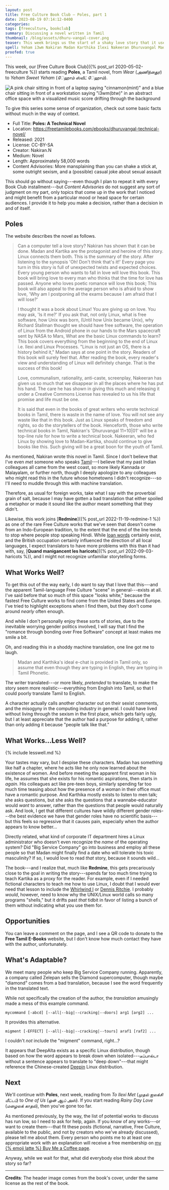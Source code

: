 ```yaml
---
layout: post
title: Free Culture Book Club — Poles, part 1
date: 2023-08-19 07:14:12-0400
categories:
tags: [freeculture, bookclub]
summary: Discussing a novel written in Tamil
thumbnail: /blog/assets/dhuru-vangal-cover.png
teaser: This week brings us the start of a shaky love story that it uses as a pretext to deliver also-shaky introductory Linux lessons.
spell: Yeham i3wm Nakiran Madan Karthika Ilexi Nakeeran Dhuruvangal Madan-Kartika Redmine Quand manigancent les Zelepan mycommand abcd migment DeepAlta டீப்பால்டா  Deepin
proofed: true
---
```


This week, our [Free Culture Book Club]({% post_url 2020-05-02-freeculture %}) starts reading **Poles**, a Tamil novel, from *Wear* (*அணிந்துைர*) to *Yeham Sweet Yeham* (*ேஹாம் ஸ்வீட் ேஹாம்*).

![A pink chair sitting in front of a laptop saying "cinnamon(mint)" and a blue chair sitting in front of a workstation saying "i3wm(btw)" in an abstract office space with a visualized music score drifting through the background](/blog/assets/dhuru-vangal-cover.png "I have no idea what any of this means, but I now feel invested...")

To give this series some sense of organization, check out some basic facts without much in the way of context.

 * Full Title:  **Poles:  A Technical Novel**
 * Location:  <https://freetamilebooks.com/ebooks/dhuruvangal-technical-novel/>
 * Released:  2021
 * License:  CC-BY-SA
 * Creator:  Nakiran.N
 * Medium:  Novel
 * Length:  Approximately 58,000 words
 * Content Advisories:  More mansplaining than you can shake a stick at, some outright sexism, and a (possible) casual joke about sexual assault

This should go without saying---even though I plan to repeat it with every Book Club installment---but *Content Advisories* do not suggest any sort of judgment on my part, only topics that come up in the work that I noticed and might benefit from a particular mood or head space for certain audiences.  I provide it to help you make a decision, rather than a decision in and of itself.

## Poles

The website describes the novel as follows.

 > Can a computer tell a love story? Nakiran has shown that it can be done. Madan and Kartika are the protagonist and heroine of this story. Linux connects them both. This is the summary of the story. After listening to the synopsis 'Oh! Don't think that's it!' Every page you turn in this story is full of unexpected twists and expected choices. Every young person who wants to fall in love will love this book. This book will bring love to every man who thinks that the time for love has passed. Anyone who loves poetic romance will love this book; This book will also appeal to the average person who is afraid to show love, 'Why am I postponing all the exams because I am afraid that I will lose?'
 >
 > I thought it was a book about Linux! You are giving up on love. You may ask, 'Is it me?' If you ask that, not only Linux, what is free software, how Unix was born, (Until how Unix became Unix), why Richard Stallman thought we should have free software, the operation of Linux from the Android phone in our hands to the Mars spacecraft sent by NASA to Mars, What are the basic Linux commands to learn? This book covers everything from the beginning to the end of Linux i.e. Ilexi and Linux Processes. "Linux is not just an OS, there is a history behind it," Madan says at one point in the story. Readers of this book will surely feel that. After reading the book, every reader's view and understanding of Linux will definitely change. That is the success of this book!
 >
 > Love, communalism, rationality, anti-caste, screenplay, Nakeeran has given us so much that we disappear in all the places where he has put his hand. The care he has shown in giving this much and releasing it under a Creative Commons License has revealed to us his life that promise and life must be one.
 >
 > It is said that even in the books of great writers who wrote technical books in Tamil, there is waste in the name of love. You will not see any waste like that in this book. Just as Linux speaks of freedom and rights, so do the storytellers of the book. Henceforth, those who write technical books in Tamil, Nakiran's 'Dhuruvangal 11=10\|01' will be a top-line rule for how to write a technical book. Nakeeran, who fed Linux by showing love to Madan-Kartika, should continue to give books like this. Such giving will be a great boon for the youth of Tamil.

As mentioned, Nakiran wrote this novel in Tamil.  Since I don't believe that I've even *met* someone who speaks [Tamil](https://en.wikipedia.org/wiki/Tamil_language)---I believe that my past Indian colleagues all came from the west coast, so more likely Kannada or Malayalam, or further north, though I deeply apologize to any colleagues who might read this in the future whose hometowns I didn't recognize---so I'll need to muddle through this with machine translation.

Therefore, as usual for foreign works, take what I say with the proverbial grain of salt, because I may have gotten a bad translation that either spoiled a metaphor or made it sound like the author meant something that they didn't.

Likewise, this work joins [**Redmine**]({% post_url 2022-11-19-redmine-1 %}) as one of the rare Free Culture works that we've seen that doesn't come from an Indo-European tradition, to the extent that the end of the line tends to stop where people stop speaking Hindi.  While [loan words](https://en.wikipedia.org/wiki/Indo-Aryan_loanwords_in_Tamil) certainly exist, and the British occupation certainly influenced the direction of all local languages, I expect translators to have more problems with this than it had with, say, [**Quand manigancent les haricots**]({% post_url 2022-09-03-haricots %}), and I might not recognize unfamiliar storytelling forms.

## What Works Well?

To get this out of the way early, I do want to say that I love that this---and the apparent Tamil-language Free Culture "scene" in general---exists at all.  I've said before that so much of this space "looks white," because the fastest Free Culture works to find come from the United States and Europe.  I've tried to highlight exceptions when I find them, but they don't come around *nearly* often enough.

And while I don't personally enjoy these sorts of stories, due to the inevitable worrying gender politics involved, I will say that I find the "romance through bonding over Free Software" concept at least makes me smile a bit.

Oh, and reading this in a shoddy machine translation, one line got me to laugh.

 > Madan and Karthika's ideal e-chat is provided in Tamil only, so assume that even though they are typing in English, they are typing in Tamil Phonetic.

The writer translated---or more likely, *pretended* to translate, to make the story seem more realistic---everything from English into Tamil, so that I could poorly translate Tamil to English.

A character actually calls another character out on their sexist comments, and the misogyny in the computing industry in general.  I could have lived without living through the sexism in the first place, which gets fairly ugly, but I at least appreciate that the author had a purpose for adding it, rather than only adding it because "people talk like that."

## What Works...Less Well?

{% include lesswell.md %}

Your tastes may vary, but I despise these characters.  Madan has something like half a chapter, where he acts like he only now learned about the existence of women.  And before meeting the apparent first woman in his life, he assumes that she exists for his romantic aspirations, then starts in *again*.  His colleagues act like pre-teen boys, similarly spending far too much time teasing about how the presence of a woman in their office must have a romantic purpose.  And Karthika mostly exists to listen to men talk; she asks questions, but she asks the questions that a wannabe-educator would *want* to answer, rather than the questions that people would naturally ask.  And look, I get that different cultures have wildly different gender roles---the best evidence we have that gender roles have no scientific basis---but this feels so regressive that it causes pain, especially when the author appears to know better...

Directly related, what kind of corporate IT department hires a Linux administrator who doesn't even recognize the *name* of the operating system?  Did "Big Service Company" go into business and employ all these people so that Madan might finally find a date who will tolerate his toxic masculinity?  If so, I would love to read *that* story, because it sounds wild...

The book---and I realize that, much like **Redmine**, this gets precariously close to the goal in writing the story---spends far too much time trying to teach Kartika as a proxy for the reader.  For example, even if I needed fictional characters to teach me how to use Linux, I doubt that I would ever need that lesson to include the [Whirlwind I](https://en.wikipedia.org/wiki/Whirlwind_I) or [Dennis Ritchie](https://en.wikipedia.org/wiki/Dennis_Ritchie).  I probably *would*, however, need to know why the UNIX/Linux world calls so many programs "shells," but it drifts past *that* tidbit in favor of listing a bunch of them without indicating what you use them for.

## Opportunities

You can leave a comment on the page, and I see a QR code to donate to the **Free Tamil E-Books** website, but I don't know how much contact they have with the author, unfortunately.

## What's Adaptable?

We meet many people who keep Big Service Company running.  Apparently, a company called Zelepan sells the Diamond supercomputer, though maybe "diamond" comes from a bad translation, because I see the word frequently in the translated text.

While not specifically the creation of the author, the *translation* amusingly made a mess of this example command.

```console
mycommand [-abcd] [--all|--big|--cracking|--doors] arg1 [arg2] ...
```

It provides this alternative.

```console
migment [-EFFECT] [--all|--big|--cracking|--tours] araf1 [raf2] ...
```

I couldn't *not* include the "migment" command, right...?

It appears that DeepAlta exists as a specific Linux distribution, though based on how the word appears to break down when isolated---டீப்பால்டா without a sentence appears to translate to "deep down"---that might reference the Chinese-created [Deepin](https://en.wikipedia.org/wiki/Deepin) Linux distribution.

## Next

We'll continue with **Poles**, next week, reading from *To Ilexi Met* (*முதல் ஐலக்சி மீட்டப்*) to *One of Us* (*ஒன் ஆப் அஸ்*).  If you start reading *Rainy Day Love* (*மழைலக் காதல்*), then you've gone too far.

As mentioned previously, by the way, the list of potential works to discuss has run low, so I need to ask for help, again.  If you know of any works---or want to create them---that fit these posts (fictional, narrative, Free Culture, available to the public, and not by creators who we've already discussed), please tell me about them.  Every person who points me to at least one appropriate work with an explanation will receive a free membership on [my {% emoji latte %} Buy Me a Coffee page](https://buymeacoffee.com/jcolag).

Anyway, while we wait for that, what did everybody else think about the story so far?

* * *

**Credits**:  The header image comes from the book's cover, under the same license as the rest of the book.
